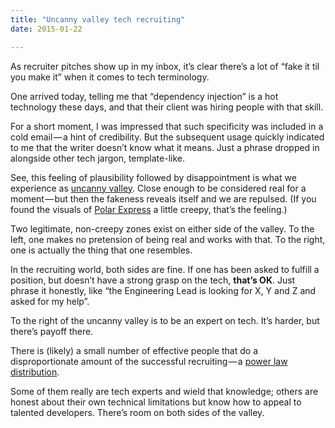 ```yaml
---
title: "Uncanny valley tech recruiting"
date: 2015-01-22

---
```


As recruiter pitches show up in my inbox, it’s clear there’s a lot of “fake it til you make it” when it comes to tech terminology.

One arrived today, telling me that “dependency injection” is a hot technology these days, and that their client was hiring people with that skill.

For a short moment, I was impressed that such specificity was included in a cold email — a hint of credibility. But the subsequent usage quickly indicated to me that the writer doesn’t know what it means. Just a phrase dropped in alongside other tech jargon, template-like.

See, this feeling of plausibility followed by disappointment is what we experience as [uncanny valley](http://en.wikipedia.org/wiki/Uncanny_valley). Close enough to be considered real for a moment — but then the fakeness reveals itself and we are repulsed. (If you found the visuals of [Polar Express](https://www.google.com/search?q=polar+express+creepy&amp;espv=2&amp;biw=1264&amp;bih=1287&amp;source=lnms&amp;tbm=isch&amp;sa=X&amp;ei=j1HBVLfMA_GxsAStwoCADw&amp;ved=0CAYQ_AUoAQ) a little creepy, that’s the feeling.)

Two legitimate, non-creepy zones exist on either side of the valley. To the left, one makes no pretension of being real and works with that. To the right, one is actually the thing that one resembles.

In the recruiting world, both sides are fine. If one has been asked to fulfill a position, but doesn’t have a strong grasp on the tech, **that’s OK**. Just phrase it honestly, like “the Engineering Lead is looking for X, Y and Z and asked for my help”.

To the right of the uncanny valley is to be an expert on tech. It’s harder, but there’s payoff there.

There is (likely) a small number of effective people that do a disproportionate amount of the successful recruiting — a [power law distribution](http://en.wikipedia.org/wiki/Power_law).

Some of them really are tech experts and wield that knowledge; others are honest about their own technical limitations but know how to appeal to talented developers. There’s room on both sides of the valley.
